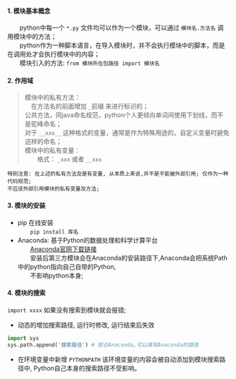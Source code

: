#### 1. 模块基本概念
　　python中每一个 `*.py` 文件均可以作为一个模块，可以通过 `模块名.方法名` 调用模块中的方法；  
　　python作为一种脚本语言，在导入模块时，并不会执行模块中的脚本，而是在调用处才会执行模块中的内容；  
　　模块引入的方法: `from 模块所在包路径 import 模块名`

#### 2. 作用域
>模块中的私有方法：  
>　在方法名的前面增加 `_`前缀 来进行标识的；  
>公共方法，同java命名规范，python个人更倾向单词间使用下划线，而不是驼峰命名；  
>对于 `__xxx__` 这种格式的变量，通常是作为特殊用途的，自定义变量时避免这样的命名；  
>模块中的私有变量：  
>　　格式： `_xxx` 或者 `__xxx`

`特别注意: 在上述的私有方法及是有变量, 从本质上来说,并不是不能被外部引用; 仅作为一种代码规范;`  
`不应该外部引用模块的私有变量及方法;`

#### 3. 模块的安装

* pip 在线安装   
　　`pip install 库名`  
* Anaconda: 基于Python的数据处理和科学计算平台  
　　[Anaconda官网下载链接](https://www.anaconda.com/download/ 'Anaconda')  
　　安装后第三方模块会在Anaconda的安装路径下,Anaconda会把系统Path中的python指向自己自带的Python,  
　　不影响python本身;  

#### 4. 模块的搜索
`import xxxx` 如果没有搜索到模块就会报错;  

* 动态的增加搜索路径, 运行时修改, 运行结束后失效  
```python
import sys
sys.path.append('搜索路径') # 联合Anaconda,可以填写Anaconda的路径  
```  
* 在环境变量中新增 `PYTHONPATH` 该环境变量的内容会被自动添加到模块搜索路径中, Python自己本身的搜索路径不受影响。  

